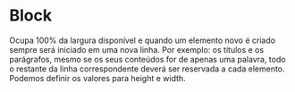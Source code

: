 # Block

Ocupa 100% da largura disponível e quando um elemento novo é criado sempre será iniciado em uma nova linha. Por exemplo: os títulos e os parágrafos, mesmo se os seus conteúdos for de apenas uma palavra, todo o restante da  linha correspondente deverá ser reservada a cada elemento. Podemos definir os valores para height e width.
